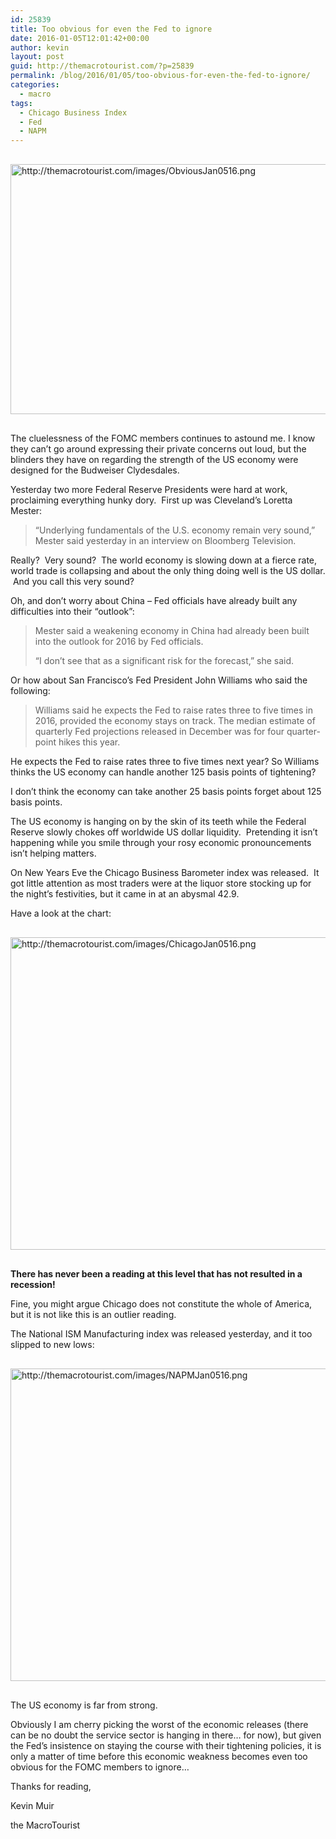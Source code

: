 ```yaml
---
id: 25839
title: Too obvious for even the Fed to ignore
date: 2016-01-05T12:01:42+00:00
author: kevin
layout: post
guid: http://themacrotourist.com/?p=25839
permalink: /blog/2016/01/05/too-obvious-for-even-the-fed-to-ignore/
categories:
  - macro
tags:
  - Chicago Business Index
  - Fed
  - NAPM
---
```


  <img src="http://themacrotourist.com/images/ObviousJan0516.png" alt="http://themacrotourist.com/images/ObviousJan0516.png" style="margin:30px auto;display:block;" width="600" height="400">

The cluelessness of the FOMC members continues to astound me. I know they can&#8217;t go around expressing their private concerns out loud, but the blinders they have on regarding the strength of the US economy were designed for the Budweiser Clydesdales.

Yesterday two more Federal Reserve Presidents were hard at work, proclaiming everything hunky dory.  First up was Cleveland&#8217;s Loretta Mester:

> “Underlying fundamentals of the U.S. economy remain very sound,” Mester said yesterday in an interview on Bloomberg Television.

Really?  Very sound?  The world economy is slowing down at a fierce rate, world trade is collapsing and about the only thing doing well is the US dollar.  And you call this very sound?

Oh, and don&#8217;t worry about China &#8211; Fed officials have already built any difficulties into their &#8220;outlook&#8221;:

> <p class="fps-addIndent">
>   Mester said a weakening economy in China had already been built into the outlook for 2016 by Fed officials.
> </p>
> 
> <p class="fps-addIndent">
>   “I don’t see that as a significant risk for the forecast,” she said.
> </p>

Or how about San Francisco&#8217;s Fed President John Williams who said the following:

> Williams said he expects the Fed to raise rates three to five times in 2016, provided the economy stays on track. The median estimate of quarterly Fed projections released in December was for four quarter-point hikes this year.

He expects the Fed to raise rates three to five times next year? So Williams thinks the US economy can handle another 125 basis points of tightening?

I don&#8217;t think the economy can take another 25 basis points forget about 125 basis points.

The US economy is hanging on by the skin of its teeth while the Federal Reserve slowly chokes off worldwide US dollar liquidity.  Pretending it isn&#8217;t happening while you smile through your rosy economic pronouncements isn&#8217;t helping matters.

On New Years Eve the Chicago Business Barometer index was released.  It got little attention as most traders were at the liquor store stocking up for the night&#8217;s festivities, but it came in at an abysmal 42.9.

Have a look at the chart:


  <img src="http://themacrotourist.com/images/ChicagoJan0516.png" alt="http://themacrotourist.com/images/ChicagoJan0516.png" style="margin:30px auto;display:block;" width="800" height="500">

**There has never been a reading at this level that has not resulted in a recession!**

Fine, you might argue Chicago does not constitute the whole of America, but it is not like this is an outlier reading.

The National ISM Manufacturing index was released yesterday, and it too slipped to new lows:


  <img src="http://themacrotourist.com/images/NAPMJan0516.png" alt="http://themacrotourist.com/images/NAPMJan0516.png" style="margin:30px auto;display:block;" width="800" height="500">

The US economy is far from strong.

Obviously I am cherry picking the worst of the economic releases (there can be no doubt the service sector is hanging in there&#8230; for now), but given the Fed&#8217;s insistence on staying the course with their tightening policies, it is only a matter of time before this economic weakness becomes even too obvious for the FOMC members to ignore&#8230;

Thanks for reading,
  
Kevin Muir
  
the MacroTourist

&nbsp;